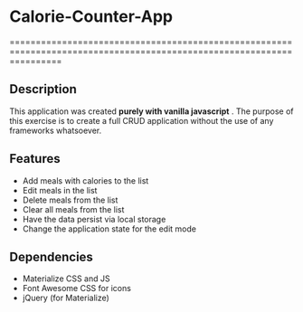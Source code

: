 # Calorie-Counter-App
======================================================================================================================
## Description
This application was created **purely with vanilla javascript** .
The purpose of this exercise  is to create a full CRUD application without the use of any frameworks whatsoever.

## Features
* Add meals with calories to the list
* Edit meals in the list 
* Delete meals from the list
* Clear all meals from the list
* Have the data persist via local storage
* Change the application state for the edit mode

## Dependencies
* Materialize CSS and JS
* Font Awesome CSS for icons
* jQuery (for Materialize)
